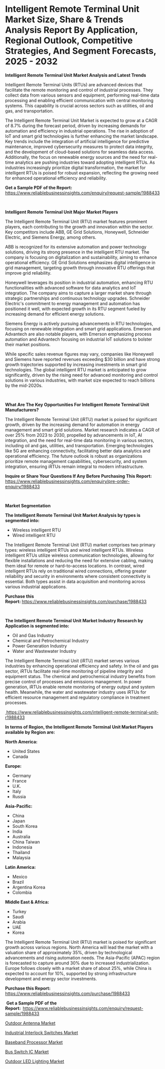 <p><h1>Intelligent Remote Terminal Unit Market Size, Share & Trends Analysis Report By Application, Regional Outlook, Competitive Strategies, And Segment Forecasts, 2025 - 2032</h1></p><p><strong>Intelligent Remote Terminal Unit Market Analysis and Latest Trends</strong></p>
<p><p>Intelligent Remote Terminal Units (RTUs) are advanced devices that facilitate the remote monitoring and control of industrial processes. They collect data from various sensors and equipment, performing real-time data processing and enabling efficient communication with central monitoring systems. This capability is crucial across sectors such as utilities, oil and gas, and transportation.</p><p>The Intelligent Remote Terminal Unit Market is expected to grow at a CAGR of 8.7% during the forecast period, driven by increasing demands for automation and efficiency in industrial operations. The rise in adoption of IoT and smart grid technologies is further enhancing the market landscape. Key trends include the integration of artificial intelligence for predictive maintenance, improved cybersecurity measures to protect data integrity, and the development of cloud-based solutions for seamless data access. Additionally, the focus on renewable energy sources and the need for real-time analytics are pushing industries toward adopting intelligent RTUs. As industries increasingly prioritize digital transformation, the market for intelligent RTUs is poised for robust expansion, reflecting the growing need for enhanced operational efficiency and reliability.</p></p>
<p><strong>Get a Sample PDF of the Report:&nbsp;</strong> <a href="https://www.reliablebusinessinsights.com/enquiry/request-sample/1988433?utm_campaign=1091&utm_medium=2&utm_source=Github&utm_content=ia&utm_term=11022025&utm_id=intelligent-remote-terminal-unit">https://www.reliablebusinessinsights.com/enquiry/request-sample/1988433</a></p>
<p>&nbsp;</p>
<p><strong>Intelligent Remote Terminal Unit Major Market Players</strong></p>
<p><p>The Intelligent Remote Terminal Unit (RTU) market features prominent players, each contributing to the growth and innovation within the sector. Key competitors include ABB, GE Grid Solutions, Honeywell, Schneider Electric, and Siemens Energy, among others. </p><p>ABB is recognized for its extensive automation and power technology solutions, driving its strong presence in the intelligent RTU market. The company is focusing on digitalization and sustainability, aiming to enhance operational efficiency. GE Grid Solutions emphasizes digital intelligence in grid management, targeting growth through innovative RTU offerings that improve grid reliability.</p><p>Honeywell leverages its position in industrial automation, enhancing RTU functionalities with advanced software for data analytics and IoT integration. The company aims to capture a larger market share through strategic partnerships and continuous technology upgrades. Schneider Electric's commitment to energy management and automation has positioned it well, with expected growth in its RTU segment fueled by increasing demand for efficient energy solutions.</p><p>Siemens Energy is actively pursuing advancements in RTU technologies, focusing on renewable integration and smart grid applications. Emerson and Advantech are also notable players, with Emerson emphasizing process automation and Advantech focusing on industrial IoT solutions to bolster their market positions.</p><p>While specific sales revenue figures may vary, companies like Honeywell and Siemens have reported revenues exceeding $30 billion and have strong growth trajectories supported by increasing investments in smart grid technologies. The global intelligent RTU market is anticipated to grow significantly, driven by the rising need for advanced monitoring and control solutions in various industries, with market size expected to reach billions by the mid-2020s.</p></p>
<p>&nbsp;</p>
<p><strong>What Are The Key Opportunities For Intelligent Remote Terminal Unit Manufacturers?</strong></p>
<p><p>The Intelligent Remote Terminal Unit (iRTU) market is poised for significant growth, driven by the increasing demand for automation in energy management and smart grid solutions. Market research indicates a CAGR of over 25% from 2023 to 2030, propelled by advancements in IoT, AI integration, and the need for real-time data monitoring in various sectors, including oil and gas, utilities, and transportation. Emerging technologies like 5G are enhancing connectivity, facilitating better data analytics and operational efficiency. The future outlook is robust as organizations prioritize remote management capabilities, cybersecurity, and system integration, ensuring iRTUs remain integral to modern infrastructure.</p></p>
<p><strong>Inquire or Share Your Questions If Any Before Purchasing This Report:</strong> <a href="https://www.reliablebusinessinsights.com/enquiry/pre-order-enquiry/1988433?utm_campaign=1091&utm_medium=2&utm_source=Github&utm_content=ia&utm_term=11022025&utm_id=intelligent-remote-terminal-unit">https://www.reliablebusinessinsights.com/enquiry/pre-order-enquiry/1988433</a></p>
<p>&nbsp;</p>
<p><strong>Market Segmentation</strong></p>
<p><strong>The Intelligent Remote Terminal Unit Market Analysis by types is segmented into:</strong></p>
<p><ul><li>Wireless intelligent RTU</li><li>Wired intelligent RTU</li></ul></p>
<p><p>The Intelligent Remote Terminal Unit (RTU) market comprises two primary types: wireless intelligent RTUs and wired intelligent RTUs. Wireless intelligent RTUs utilize wireless communication technologies, allowing for flexible installations and reducing the need for extensive cabling, making them ideal for remote or hard-to-access locations. In contrast, wired intelligent RTUs rely on traditional wired connections, offering greater reliability and security in environments where consistent connectivity is essential. Both types assist in data acquisition and monitoring across various industrial applications.</p></p>
<p><strong>Purchase this Report:&nbsp;</strong><a href="https://www.reliablebusinessinsights.com/purchase/1988433?utm_campaign=1091&utm_medium=2&utm_source=Github&utm_content=ia&utm_term=11022025&utm_id=intelligent-remote-terminal-unit">https://www.reliablebusinessinsights.com/purchase/1988433</a></p>
<p>&nbsp;</p>
<p><strong>The Intelligent Remote Terminal Unit Market Industry Research by Application is segmented into:</strong></p>
<p><ul><li>Oil and Gas Industry</li><li>Chemical and Petrochemical Industry</li><li>Power Generation Industry</li><li>Water and Wastewater Industry</li></ul></p>
<p><p>The Intelligent Remote Terminal Unit (iRTU) market serves various industries by enhancing operational efficiency and safety. In the oil and gas sector, iRTUs facilitate real-time monitoring of pipeline integrity and equipment status. The chemical and petrochemical industry benefits from precise control of processes and emissions management. In power generation, iRTUs enable remote monitoring of energy output and system health. Meanwhile, the water and wastewater industry uses iRTUs for efficient resource management and regulatory compliance in treatment processes.</p></p>
<p><a href="https://www.reliablebusinessinsights.com/intelligent-remote-terminal-unit-r1988433?utm_campaign=1091&utm_medium=2&utm_source=Github&utm_content=ia&utm_term=11022025&utm_id=intelligent-remote-terminal-unit">&nbsp;https://www.reliablebusinessinsights.com/intelligent-remote-terminal-unit-r1988433</a></p>
<p><strong>In terms of Region, the Intelligent Remote Terminal Unit Market Players available by Region are:</strong></p>
<p>
    <p> <strong> North America: </strong>
        <ul>
            <li>United States</li>
            <li>Canada</li>
        </ul>
        </p> 
    <p> <strong> Europe: </strong>
        <ul>
            <li>Germany</li>
            <li>France</li>
            <li>U.K.</li>
            <li>Italy</li>
            <li>Russia</li>
        </ul>
        </p> 
    <p> <strong> Asia-Pacific: </strong>
        <ul>
            <li>China</li>
            <li>Japan</li>
            <li>South Korea</li>
            <li>India</li>
            <li>Australia</li>
            <li>China Taiwan</li>
            <li>Indonesia</li>
            <li>Thailand</li>
            <li>Malaysia</li>
        </ul>
        </p> 
    <p> <strong> Latin America: </strong>
        <ul>
            <li>Mexico</li>
            <li>Brazil</li>
            <li>Argentina Korea</li>
            <li>Colombia</li>
        </ul>
        </p> 
    <p> <strong> Middle East & Africa: </strong>
        <ul>
            <li>Turkey</li>
            <li>Saudi</li>
            <li>Arabia</li>
            <li>UAE</li>
            <li>Korea</li>
        </ul>
    </p>
    </p>
<p><p>The Intelligent Remote Terminal Unit (RTU) market is poised for significant growth across various regions. North America will lead the market with a valuation share of approximately 35%, driven by technological advancements and rising automation needs. The Asia-Pacific (APAC) region is forecasted to capture around 30% due to increased industrialization. Europe follows closely with a market share of about 25%, while China is expected to account for 10%, supported by strong infrastructure development and energy sector investments.</p></p>
<p><strong>Purchase this Report: </strong><a href="https://www.reliablebusinessinsights.com/purchase/1988433?utm_campaign=1091&utm_medium=2&utm_source=Github&utm_content=ia&utm_term=11022025&utm_id=intelligent-remote-terminal-unit">https://www.reliablebusinessinsights.com/purchase/1988433</a></p>
<p>&nbsp;<strong>Get a Sample PDF of the Report:&nbsp;&nbsp;</strong><a href="https://www.reliablebusinessinsights.com/enquiry/request-sample/1988433?utm_campaign=1091&utm_medium=2&utm_source=Github&utm_content=ia&utm_term=11022025&utm_id=intelligent-remote-terminal-unit">https://www.reliablebusinessinsights.com/enquiry/request-sample/1988433</a></p>
<p><strong></strong></p>
<p><p><a href="https://github.com/popupioo/Market-Research-Report-List-1/blob/main/outdoor-antenna-market.md?utm_campaign=1091&utm_medium=2&utm_source=Github&utm_content=ia&utm_term=11022025&utm_id=intelligent-remote-terminal-unit">Outdoor Antenna Market</a></p><p><a href="https://github.com/hneefdelwyn/Market-Research-Report-List-1/blob/main/industrial-interlock-switches-market.md?utm_campaign=1091&utm_medium=2&utm_source=Github&utm_content=ia&utm_term=11022025&utm_id=intelligent-remote-terminal-unit">Industrial Interlock Switches Market</a></p><p><a href="https://github.com/briandahm87/Market-Research-Report-List-1/blob/main/baseband-processor-market.md?utm_campaign=1091&utm_medium=2&utm_source=Github&utm_content=ia&utm_term=11022025&utm_id=intelligent-remote-terminal-unit">Baseband Processor Market</a></p><p><a href="https://github.com/muhjanaidu/Market-Research-Report-List-1/blob/main/bus-switch-ic-market.md?utm_campaign=1091&utm_medium=2&utm_source=Github&utm_content=ia&utm_term=11022025&utm_id=intelligent-remote-terminal-unit">Bus Switch IC Market</a></p><p><a href="https://github.com/felishtimoti/Market-Research-Report-List-1/blob/main/outdoor-led-lighting-market.md?utm_campaign=1091&utm_medium=2&utm_source=Github&utm_content=ia&utm_term=11022025&utm_id=intelligent-remote-terminal-unit">Outdoor LED Lighting Market</a></p></p>